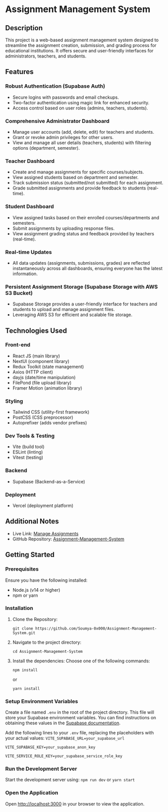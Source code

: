 # Assignment Management System

## Description

This project is a web-based assignment management system designed to streamline the assignment creation, submission, and grading process for educational institutions. It offers secure and user-friendly interfaces for administrators, teachers, and students.

## Features

### Robust Authentication (Supabase Auth)

- Secure logins with passwords and email checkups.
- Two-factor authentication using magic link for enhanced security.
- Access control based on user roles (admins, teachers, students).

### Comprehensive Administrator Dashboard

- Manage user accounts (add, delete, edit) for teachers and students.
- Grant or revoke admin privileges for other users.
- View and manage all user details (teachers, students) with filtering options (department, semester).

### Teacher Dashboard

- Create and manage assignments for specific courses/subjects.
- View assigned students based on department and semester.
- Track submission status (submitted/not submitted) for each assignment.
- Grade submitted assignments and provide feedback to students (real-time).

### Student Dashboard

- View assigned tasks based on their enrolled courses/departments and semesters.
- Submit assignments by uploading response files.
- View assignment grading status and feedback provided by teachers (real-time).

### Real-time Updates

- All data updates (assignments, submissions, grades) are reflected instantaneously across all dashboards, ensuring everyone has the latest information.

### Persistent Assignment Storage (Supabase Storage with AWS S3 Bucket)

- Supabase Storage provides a user-friendly interface for teachers and students to upload and manage assignment files.
- Leveraging AWS S3 for efficient and scalable file storage.

## Technologies Used

### Front-end

- React JS (main library)
- NextUI (component library)
- Redux Toolkit (state management)
- Axios (HTTP client)
- dayjs (date/time manipulation)
- FilePond (file upload library)
- Framer Motion (animation library)

### Styling

- Tailwind CSS (utility-first framework)
- PostCSS (CSS preprocessor)
- Autoprefixer (adds vendor prefixes)

### Dev Tools & Testing

- Vite (build tool)
- ESLint (linting)
- Vitest (testing)

### Backend

- Supabase (Backend-as-a-Service)

### Deployment

- Vercel (deployment platform)

## Additional Notes

- Live Link: [Manage Assignments](https://assignment-management-system-nine.vercel.app/)
- GitHub Repository: [Assignment-Management-System](https://github.com/Soumya-0x000/Assignment-Management-System)

## Getting Started

### Prerequisites

Ensure you have the following installed:

- Node.js (v14 or higher)
- npm or yarn


### Installation

1. Clone the Repository:

   ```
   git clone https://github.com/Soumya-0x000/Assignment-Management-System.git
   ```
2. Navigate to the project directory:

   ```
   cd Assignment-Management-System
   ```
3. Install the dependencies:
   Choose one of the following commands:

   ```
   npm install
   ```

   or

   ```
   yarn install
   ```

### Setup Environment Variables

Create a file named `.env` in the root of the project directory. This file will store your Supabase environment variables. You can find instructions on obtaining these values in the [Supabase documentation](https://supabase.com/docs/guides/getting-started).

Add the following lines to your `.env` file, replacing the placeholders with your actual values:
``VITE_SUPABASE_URL=your_supabase_url``

``VITE_SUPABASE_KEY=your_supabase_anon_key``

``VITE_SERVICE_ROLE_KEY=your_supabase_service_role_key``

### Run the Development Server

Start the development server using:
    ``npm run dev``
    or
    ``yarn start``

### Open the Application

Open [http://localhost:3000](http://localhost:3000) in your browser to view the application.
